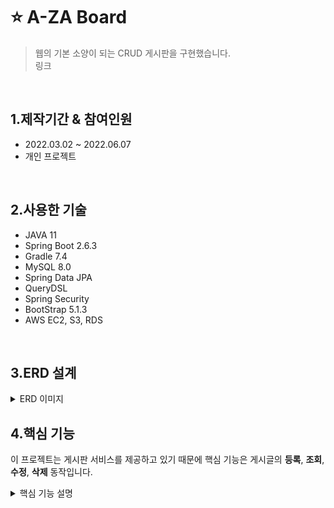# ⭐ A-ZA Board
> 웹의 기본 소양이 되는 CRUD 게시판을 구현했습니다.  
> 링크
<br>  

## 1.제작기간 & 참여인원  
- 2022.03.02 ~ 2022.06.07
- 개인 프로젝트
<br>

## 2.사용한 기술
- JAVA 11
- Spring Boot 2.6.3
- Gradle 7.4
- MySQL 8.0
- Spring Data JPA
- QueryDSL
- Spring Security
- BootStrap 5.1.3
- AWS EC2, S3, RDS
<br>

## 3.ERD 설계
<details>
<summary>ERD 이미지</summary>

<img src="https://user-images.githubusercontent.com/60730405/172790041-2d38a29b-210e-4e35-b77f-08b791484a8a.png" height="650px" width="750px">
</details>  

## 4.핵심 기능
이 프로젝트는 게시판 서비스를 제공하고 있기 때문에 핵심 기능은 게시글의 **등록**, **조회**, **수정**, **삭제** 동작입니다.  

<details>
<summary>핵심 기능 설명</summary>

### 4.1 전체 흐름
전체 흐름은 다음과 같습니다.  
이 흐름 안에서 **등록**, **조회**, **수정**, **삭제** 동작이 진행됩니다.  
<img src="https://user-images.githubusercontent.com/60730405/172858424-705cd5b1-33ca-4581-9f90-89e26eb68d6a.JPG" height="200px">

<details>
<summary>게시글 등록</summary>

#### Controller
<img src="https://user-images.githubusercontent.com/60730405/172861164-168637bb-9cef-4db2-b50e-b7a508f8ba09.JPG" height="400px">  
  
- BoardController에는 View에서 넘어온 데이터를 전달받아 처리합니다. ⭐ [코드 확인](https://github.com/moon-July5/SpringBoot_A-ZA/blob/d1c11ae1d7b3c8dd3141cb1908a8817f510a44c0/src/main/java/com/moon/aza/controller/BoardController.java#L81)
- 여기서 tid 변수는 `임시저장된 게시글 번호`입니다. 이것을 왜 따로 요청받아 처리하냐면 임시저장된 게시글을 불러와서  
완전히 작성 후, 실제 저장하게 된다면 임시저장된 게시글은 더 이상 사용하지 않을 것이기 때문에 삭제하기 위함입니다.  
  ⭐ [코드 확인](https://github.com/moon-July5/SpringBoot_A-ZA/blob/d1c11ae1d7b3c8dd3141cb1908a8817f510a44c0/src/main/java/com/moon/aza/controller/BoardController.java#L84)  
- 게시판으로 리다이렉트하도록 응답합니다. ⭐ [코드 확인](https://github.com/moon-July5/SpringBoot_A-ZA/blob/d1c11ae1d7b3c8dd3141cb1908a8817f510a44c0/src/main/java/com/moon/aza/controller/BoardController.java#L87)   

#### Service
<img src="https://user-images.githubusercontent.com/60730405/172870015-8e133740-7e6a-4b0a-9552-8f468bd3b972.JPG" height="450px">
  
**Entity 형태로 변환** ⭐ [코드 확인](https://github.com/moon-July5/SpringBoot_A-ZA/blob/d452c5def66ce0e2acb70a6ed7d56c31b9c5cb38/src/main/java/com/moon/aza/service/BoardService.java#L81)
- `BoardRepository`에 전달할 수 있도록 요청받은 DTO -> Entity 형태로 변환하는 메서드입니다.  

**실제 DB에 저장** ⭐ [코드 확인](https://github.com/moon-July5/SpringBoot_A-ZA/blob/d452c5def66ce0e2acb70a6ed7d56c31b9c5cb38/src/main/java/com/moon/aza/service/BoardService.java#L74)  
- `saveBoard()` 메서드를 통해 Entity 형태로 변환된 데이터를 `BoardRepository`로 전달합니다.  

#### Repository
<img src="https://user-images.githubusercontent.com/60730405/172872998-4599320b-3368-4753-9108-a1d05de0aa89.JPG" height="400px" width="800px">  

- Entity 형태의 데이터를 `save()` 메서드를 통해 실제 Database에 전달하여 저장합니다. ⭐ [코드 확인](https://github.com/moon-July5/SpringBoot_A-ZA/blob/d452c5def66ce0e2acb70a6ed7d56c31b9c5cb38/src/main/java/com/moon/aza/service/BoardService.java#L78)   
</details> 
  
<details>
<summary>게시글 조회</summary>

#### Controller
<img src="https://user-images.githubusercontent.com/60730405/172997868-e2e326b8-7a41-474b-93bd-b2560b5af39a.JPG" height="350px">

- 조회한 게시물의 내용을 가져오고 View에 전달합니다.  ⭐ [코드 확인](https://github.com/moon-July5/SpringBoot_A-ZA/blob/5bc189ded69c76239ac98b0a18e0f62f8152015b/src/main/java/com/moon/aza/controller/BoardController.java#L67)  
- 사용자를 나타내는 `member`가 null이 아닐 경우, 사용자가 조회한 게시물의 추천을 눌렀는지 확인하여 반영하도록 합니다. ⭐ [코드 확인](https://github.com/moon-July5/SpringBoot_A-ZA/blob/5bc189ded69c76239ac98b0a18e0f62f8152015b/src/main/java/com/moon/aza/controller/BoardController.java#L69)  
  
#### Service
<img src="https://user-images.githubusercontent.com/60730405/173000216-e20f98e0-cd69-4b51-a7f1-01a4624c8882.JPG" height="450px">
  
**실제 DB에서 조회** ⭐ [코드 확인](https://github.com/moon-July5/SpringBoot_A-ZA/blob/5bc189ded69c76239ac98b0a18e0f62f8152015b/src/main/java/com/moon/aza/service/BoardService.java#L93)  
- `BoardRepository`의 `getBoardWithAll()` 메서드로 조회한 게시글의 데이터들(게시글 내용, 댓글 수, 추천 수)을 모두 가져오도록 합니다.  

**DTO 형태로 변환** ⭐ [코드 확인](https://github.com/moon-July5/SpringBoot_A-ZA/blob/5bc189ded69c76239ac98b0a18e0f62f8152015b/src/main/java/com/moon/aza/service/BoardService.java#L160)
- 위에서 조회한 데이터들을 DTO 형태로 변환한 후에 반환하도록 합니다.  
  
#### Repository
<img src="https://user-images.githubusercontent.com/60730405/173001248-1451ef32-24a2-4609-9e0d-932366f70326.JPG" height="300px" width="800px"> 

- `@Query` 애너테이션으로 특정 게시물의 데이터를 조회하는 쿼리를 구현했습니다. ⭐ [코드 확인](https://github.com/moon-July5/SpringBoot_A-ZA/blob/5bc189ded69c76239ac98b0a18e0f62f8152015b/src/main/java/com/moon/aza/repository/BoardRepository.java#L28)
- 조회할 데이터는 게시물, 댓글 수, 추천 수이며, `left outer join`으로 기준 테이블인 `Board`와 대상 테이블인 `Comment`, `Likes`의 데이터를 누락 없이 가져오기 위함입니다.  
- `List<Object[]>` 형태로 반환하도록 합니다.  
</details>
  
<details>
<summary>게시글 수정/삭제</summary>

#### Controller
<img src="https://user-images.githubusercontent.com/60730405/173071970-d8207356-3007-49cc-8890-f39935c849de.JPG" height="420px" width="800px">

**게시글 수정**
- View에서 수정된 데이터를 받아 동작을 진행합니다. ⭐ [코드 확인](https://github.com/moon-July5/SpringBoot_A-ZA/blob/6f9a7bdbdb3df91a04bfb2c2eda25e1cbb41af2b/src/main/java/com/moon/aza/controller/BoardController.java#L93)  
- 수정이 정상적으로 동작하면 수정한 게시글로 리다이렉트하도록 합니다. 이때 페이지 번호와 게시글의 번호도 같이 전달하도록 합니다. ⭐ [코드 확인](https://github.com/moon-July5/SpringBoot_A-ZA/blob/6f9a7bdbdb3df91a04bfb2c2eda25e1cbb41af2b/src/main/java/com/moon/aza/controller/BoardController.java#L98)  

**게시글 삭제**
- View에서 게시글의 번호를 받아 삭제 동작을 진행합니다. 성공적으로 삭제가 되면 게시판으로 리다이렉트합니다. ⭐ [코드 확인](https://github.com/moon-July5/SpringBoot_A-ZA/blob/6f9a7bdbdb3df91a04bfb2c2eda25e1cbb41af2b/src/main/java/com/moon/aza/controller/BoardController.java#L102)

#### Service
<img src="https://user-images.githubusercontent.com/60730405/173076371-bdfbf34f-dccd-48fe-8e88-525fe476f280.JPG" height="370px">

**게시글 수정**
- 수정할 게시글이 존재하는지 조회합니다. 존재하면 `Title`과 `Contents`를 수정 후 다시 `BoardRepository`로 전달하여 저장합니다. ⭐ [코드 확인](https://github.com/moon-July5/SpringBoot_A-ZA/blob/6f9a7bdbdb3df91a04bfb2c2eda25e1cbb41af2b/src/main/java/com/moon/aza/service/BoardService.java#L104)

**게시글 삭제**
- 게시글의 번호를 `BoardRepository`로 전달하여 DB에 삭제 요청합니다. ⭐ [코드 확인](https://github.com/moon-July5/SpringBoot_A-ZA/blob/6f9a7bdbdb3df91a04bfb2c2eda25e1cbb41af2b/src/main/java/com/moon/aza/service/BoardService.java#L118)

#### Repository
<img src="https://user-images.githubusercontent.com/60730405/173079959-c707d992-0358-4993-9aa8-24ef7b0d7e66.JPG" height="370px">

**수정할 게시글 조회** ⭐ [코드 확인](https://github.com/moon-July5/SpringBoot_A-ZA/blob/6f9a7bdbdb3df91a04bfb2c2eda25e1cbb41af2b/src/main/java/com/moon/aza/service/BoardService.java#L105)
- `findById()` 메서드를 통해 특정 게시글의 번호로 DB에서 `Board`를 조회합니다.  

**게시글 수정 후 저장** ⭐ [코드 확인](https://github.com/moon-July5/SpringBoot_A-ZA/blob/6f9a7bdbdb3df91a04bfb2c2eda25e1cbb41af2b/src/main/java/com/moon/aza/service/BoardService.java#L113)
- `save()` 메서드를 통해 수정된 데이터를 다시 DB에 저장합니다.  

**게시글 삭제** ⭐ [코드 확인](https://github.com/moon-July5/SpringBoot_A-ZA/blob/6f9a7bdbdb3df91a04bfb2c2eda25e1cbb41af2b/src/main/java/com/moon/aza/service/BoardService.java#L118)
- `deleteById()` 메서드로 특정 게시글의 번호를 통해 DB에서 삭제합니다.
</details>
</details>


